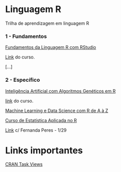 # Linguagem R

Trilha de aprendizagem em linguagem R

### 1 - Fundamentos

[Fundamentos da Linguagem R com RStudio](https://github.com/renatogcruz/R/tree/main/Introducao_da_linguagem_R_com_RStudio)

[Link](https://www.udemy.com/course/fundamentos-da-linguagem-r-com-rstudio/) do curso.

[...]


### 2 - Específico

[Inteligência Artificial com Algoritmos Genéticos em R](https://github.com/renatogcruz/R/tree/main/Inteligenca_artificial_com_algoritmos_geneticos_em_R)

[link](https://www.udemy.com/course/inteligencia-artificial-com-algoritmos-geneticos/) do curso.

[Machine Learning e Data Science com R de A à Z](https://www.udemy.com/course/machine-learning-e-data-science-com-r/)

[Curso de Estatística Aplicada no R]()

[Link](https://www.youtube.com/watch?v=WVogdSlk7gY&list=PLOw62cBQ5j9VE9X4cCCfFMjW_hhEAJUhU) c/ Fernanda Peres - 1/29


# Links importantes

[CRAN Task Views](https://cran.r-project.org/web/views/)
